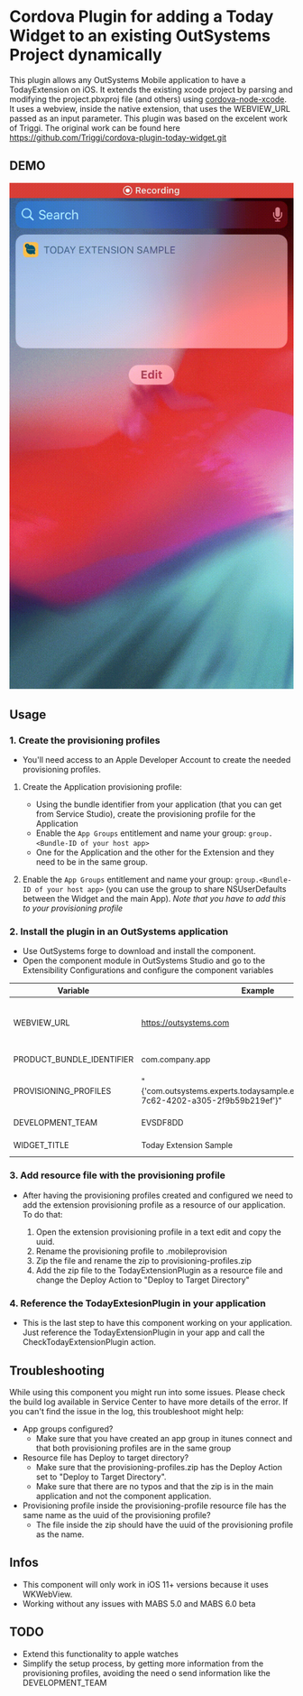 # Cordova Plugin for adding a Today Widget to an existing OutSystems Project dynamically

This plugin allows any OutSystems Mobile application to have a TodayExtension on iOS. It extends the existing xcode project by parsing and modifying the project.pbxproj file (and others) using [cordova-node-xcode](https://github.com/apache/cordova-node-xcode).
It uses a webview, inside the native extension, that uses the WEBVIEW_URL passed as an input parameter.
This plugin was based on the excelent work of Triggi. The original work can be found here https://github.com/Triggi/cordova-plugin-today-widget.git

## DEMO

![Demo](demo/demo.gif)

## Usage

### 1. Create the provisioning profiles
* You'll need access to an Apple Developer Account to create the needed provisioning profiles.
1. Create the Application provisioning profile: 
   * Using the bundle identifier from your application (that you can get from Service Studio), create the provisioning profile for the Application
   * Enable the `App Groups` entitlement and name your group: `group.<Bundle-ID of your host app>` 
   * One for the Application and the other for the Extension and they need to be in the same group.
  
2. Enable the `App Groups` entitlement and name your group: `group.<Bundle-ID of your host app>` (you can use the group to share NSUserDefaults between the Widget and the main App). _Note that you have to add this to your provisioning profile_

### 2. Install the plugin in an OutSystems application

* Use OutSystems forge to download and install the component.
* Open the component module in OutSystems Studio and go to the Extensibility Configurations and configure the component variables

| Variable | Example | Description |
|-|-|-|
|WEBVIEW_URL| https://outsystems.com | URL to be opened in the extension webview. Refer to the TodayExtensionWebview on the forge |
|PRODUCT_BUNDLE_IDENTIFIER| com.company.app | Bundle ID of the main app |
|PROVISIONING_PROFILES| "{'com.outsystems.experts.todaysample.extension':'bce89fc6-7c62-4202-a305-2f9b59b219ef'}" | JSON dictionary of extension bundleId and provisioning profile UUID |
|DEVELOPMENT_TEAM| EVSDF8DD | The team ID present in the provisioning profiles |
|WIDGET_TITLE| Today Extension Sample | The title of the today extension |

### 3. Add resource file with the provisioning profile

* After having the provisioning profiles created and configured we need to add the extension provisioning profile as a resource of our application. To do that:

    1. Open the extension provisioning profile in a text edit and copy the uuid. 
    2. Rename the provisioning profile to <uuid>.mobileprovision
    3. Zip the file and rename the zip to provisioning-profiles.zip
    4. Add the zip file to the TodayExtensionPlugin as a resource file and change the Deploy Action to "Deploy to Target Directory"

### 4. Reference the TodayExtesionPlugin in your application
* This is the last step to have this component working on your application. Just reference the TodayExtensionPlugin in your app and call the CheckTodayExtensionPlugin action. 

## Troubleshooting
While using this component you might run into some issues. Please check the build log available in Service Center to have more details of the error. If you can't find the issue in the log, this troubleshoot might help:
* App groups configured?
  * Make sure that you have created an app group in itunes connect and that both provisioning profiles are in the same group
* Resource file has Deploy to target directory?
  * Make sure that the provisioning-profiles.zip has the Deploy Action set to "Deploy to Target Directory". 
  * Make sure that there are no typos and that the zip is in the main application and not the component application.
* Provisioning profile inside the provisioning-profile resource file has the same name as the uuid of the provisioning profile?
  * The file inside the zip should have the uuid of the provisioning profile as the name. 


## Infos
* This component will only work in iOS 11+ versions because it uses WKWebView.
* Working without any issues with MABS 5.0 and MABS 6.0 beta

## TODO 
* Extend this functionality to apple watches
* Simplify the setup process, by getting more information from the provisioning profiles, avoiding the need o send information like the DEVELOPMENT_TEAM